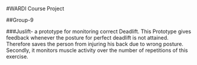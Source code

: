 #WARDI Course Project

##Group-9

###Juslift- a prototype for monitoring correct Deadlift. This Prototype gives feedback whenever the posture for perfect deadlift is not attained.
Therefore saves the person from injuring his back due to wrong posture. Secondly, it monitors muscle activity over the number of repetitions of 
this exercise.

